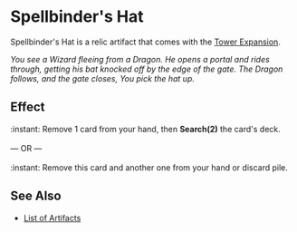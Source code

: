 # Spellbinder's Hat

Spellbinder's Hat is a relic artifact that comes with the [Tower Expansion](../content.md).

*You see a Wizard fleeing from a Dragon. He opens a portal and rides through, getting his bat knocked off by the edge of the gate. The Dragon follows, and the gate closes, You pick the hat up.*


## Effect

:instant: Remove 1 card from your hand, then **Search(2)** the card's deck.<br><br>— OR —<br><br>:instant: Remove this card and another one from your hand or discard pile.


## See Also

- [List of Artifacts](../artifacts.md)
